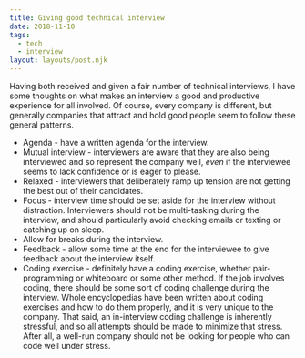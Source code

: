 ```yaml
---
title: Giving good technical interview
date: 2018-11-10
tags:
  - tech
  - interview
layout: layouts/post.njk
---
```

Having both received and given a fair number of technical interviews, I have some thoughts on what makes an interview a good and productive experience for all involved. Of course, every company is different, but generally companies that attract and hold good people seem to follow these general patterns.

* Agenda - have a written agenda for the interview.
* Mutual interview - interviewers are aware that they are also being interviewed and so represent the company well, *even* if the interviewee seems to lack confidence or is eager to please.
* Relaxed - interviewers that deliberately ramp up tension are not getting the best out of their candidates.
* Focus - interview time should be set aside for the interview without distraction. Interviewers should not be multi-tasking during the interview, and should particularly avoid checking emails or texting or catching up on sleep.
* Allow for breaks during the interview.
* Feedback - allow some time at the end for the interviewee to give feedback about the interview itself.
* Coding exercise - definitely have a coding exercise, whether pair-programming or whiteboard or some other method. If the job involves coding, there should be some sort of coding challenge during the interview. Whole encyclopedias have been written about coding exercises and how to do them properly, and it is very unique to the company. That said, an in-interview coding challenge is inherently stressful, and so all attempts should be made to minimize that stress. After all, a well-run company should not be looking for people who can code well under stress.